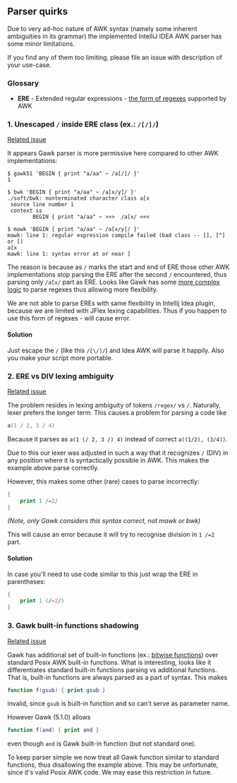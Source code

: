 
## Parser quirks

Due to very ad-hoc nature of AWK syntax (namely some inherent ambiguities in its grammar) the implemented IntelliJ IDEA AWK parser has some minor limitations.

If you find any of them too limiting, please file an issue with description of your use-case.

### Glossary

- **ERE** - Extended regular expressions - [the form of regexes](https://en.wikipedia.org/wiki/Regular_expression#Standards) supported by AWK

### 1. Unescaped `/` inside ERE class (ex.: `/[/]/`)

[Related issue](https://github.com/xonixx/intellij-awk/issues/60)
                                             
It appears Gawk parser is more permissive here compared to other AWK implementations:

```
$ gawk51 'BEGIN { print "a/aa" ~ /a[/]/ }'
1
```
```
$ bwk 'BEGIN { print "a/aa" ~ /a[x/y]/ }'
./soft/bwk: nonterminated character class a[x
 source line number 1
 context is
        BEGIN { print "a/aa" ~ >>>  /a[x/ <<< 
```
```
$ mawk 'BEGIN { print "a/aa" ~ /a[x/y]/ }'
mawk: line 1: regular expression compile failed (bad class -- [], [^] or [)
a[x
mawk: line 1: syntax error at or near ]
```

The reason is because as `/` marks the start and end of ERE those other AWK implementations stop parsing the ERE after the second `/` encountered, thus parsing only `/a[x/` part as ERE.
Looks like Gawk has some [more complex logic](https://git.savannah.gnu.org/cgit/gawk.git/tree/awkgram.y?h=gawk-5.1.0#n3612) to parse regexes thus allowing more flexibility.

We are not able to parse EREs with same flexibility in Intellij Idea plugin, because we are limited with JFlex lexing capabilities. Thus if you happen to use this form of regexes - will cause error. 

#### Solution

Just escape the `/` (like this `/[\/]/`) and Idea AWK will parse it happily. Also you make your script more portable.

### 2. ERE vs DIV lexing ambiguity

[Related issue](https://github.com/xonixx/intellij-awk/issues/11)

The problem resides in lexing ambiguity of tokens `/regex/` vs `/`. Naturally, lexer prefers the longer term. This causes a problem for parsing a code like

```awk
a(1 / 2, 3 / 4)
```

Because it parses as `a(1 (/ 2, 3 /) 4)` instead of correct `a((1/2), (3/4))`.

Due to this our lexer was adjusted in such a way that it recognizes `/` (DIV) in any position where it is syntactically possible in AWK. This makes the example above parse correctly.

However, this makes some other (rare) cases to parse incorrectly: 

```awk
{
    print 1 /=2/
}
```
*(Note, only Gawk considers this syntax correct, not mawk or bwk)* 

This will cause an error because it will try to recognise division in `1 /=2` part.

#### Solution

In case you'll need to use code similar to this just wrap the ERE in parentheses:
```awk
{
    print 1 (/=2/)
}
```

### 3. Gawk built-in functions shadowing

[Related issue](https://github.com/xonixx/intellij-awk/issues/70)

Gawk has additional set of built-in functions (ex.: [bitwise functions](https://www.gnu.org/software/gawk/manual/html_node/Bitwise-Functions.html)) over standard Posix AWK built-in functions. What is interesting, looks like it differentiates standard built-in functions parsing vs additional functions. That is, built-in functions are always parsed as a part of syntax.
This makes 
```awk
function f(gsub) { print gsub }
```
invalid, since `gsub` is built-in function and so can't serve as parameter name.

However Gawk (5.1.0) allows
```awk
function f(and) { print and }
```
even though `and` is Gawk built-in function (but not standard one).

To keep parser simple we now treat all Gawk function similar to standard functions, thus disallowing the example above. This may be unfortunate, since it's valid Posix AWK code. We may ease this restriction in future.

